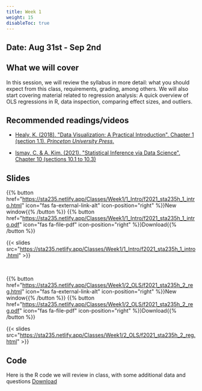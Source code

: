 ```yaml
---
title: Week 1
weight: 15
disableToc: true
---
```


## Date: Aug 31st - Sep 2nd

## What we will cover

In this session, we will review the syllabus in more detail: what you should expect from this class, requirements, grading, among others. We will also start covering material related to regression analysis: A quick overview of OLS regressions in R, data inspection, comparing effect sizes, and outliers.

## Recommended readings/videos

- [Healy, K. (2018). "Data Visualization: A Practical Introduction". Chapter 1 (section 1.1). *Princeton University Press*.](https://socviz.co/lookatdata.html)

- [Ismay, C. & A. Kim. (2021). "Statistical Inference via Data Science". Chapter 10 (sections 10.1 to 10.3)](https://moderndive.com/10-inference-for-regression.html)

## Slides

{{% button href="https://sta235.netlify.app/Classes/Week1/1_Intro/f2021_sta235h_1_intro.html" icon="fas fa-external-link-alt" icon-position="right" %}}New window{{% /button %}} {{% button href="https://sta235.netlify.app/Classes/Week1/1_Intro/f2021_sta235h_1_intro.pdf" icon="fas fa-file-pdf" icon-position="right" %}}Download{{% /button %}} 

{{< slides src="https://sta235.netlify.app/Classes/Week1/1_Intro/f2021_sta235h_1_intro.html" >}}

<br>

{{% button href="https://sta235.netlify.app/Classes/Week1/2_OLS/f2021_sta235h_2_reg.html" icon="fas fa-external-link-alt" icon-position="right" %}}New window{{% /button %}} {{% button href="https://sta235.netlify.app/Classes/Week1/2_OLS/f2021_sta235h_2_reg.pdf" icon="fas fa-file-pdf" icon-position="right" %}}Download{{% /button %}} 

{{< slides src="https://sta235.netlify.app/Classes/Week1/2_OLS/f2021_sta235h_2_reg.html" >}}

## Code

Here is the R code we will review in class, with some additional data and questions <a onclick="ga('send', 'event', 'External-Link','click','code1','0','Link');" href="https://raw.githubusercontent.com/maibennett/sta235/main/exampleSite/content/Classes/Week1/2_OLS/code/f2021_sta235h_2_reg.R" target="_blank" class="btn btn-default">Download<i class="fas fa-code"></i></a>